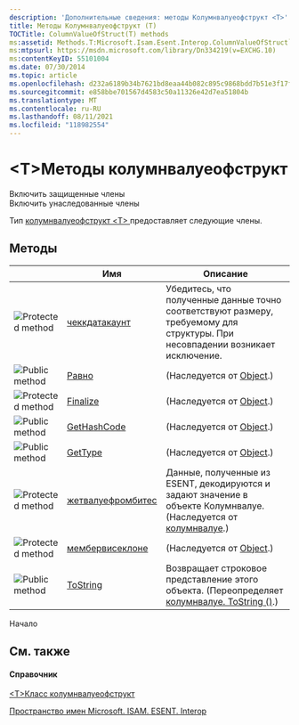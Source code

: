 ```yaml
---
description: 'Дополнительные сведения: методы Колумнвалуеофструкт <T>'
title: Методы Колумнвалуеофструкт (T)
TOCTitle: ColumnValueOfStruct(T) methods
ms:assetid: Methods.T:Microsoft.Isam.Esent.Interop.ColumnValueOfStruct`1
ms:mtpsurl: https://msdn.microsoft.com/library/Dn334219(v=EXCHG.10)
ms:contentKeyID: 55101004
ms.date: 07/30/2014
ms.topic: article
ms.openlocfilehash: d232a6189b34b7621bd8eaa44b082c895c9868bdd7b51e3f17fa83c7ad630d79
ms.sourcegitcommit: e858bbe701567d4583c50a11326e42d7ea51804b
ms.translationtype: MT
ms.contentlocale: ru-RU
ms.lasthandoff: 08/11/2021
ms.locfileid: "118982554"
---
```

# <a name="columnvalueofstructt-methods"></a>\<T\>Методы колумнвалуеофструкт

Включить защищенные члены  
Включить унаследованные члены  

Тип [колумнвалуеофструкт \<T\> ](./columnvalueofstruct-t-class.md) предоставляет следующие члены.

## <a name="methods"></a>Методы

<table>
<thead>
<tr class="header">
<th> </th>
<th>Имя</th>
<th>Описание</th>
</tr>
</thead>
<tbody>
<tr class="odd">
<td><img src="../images/dn292116.protmethod(exchg.10).gif" title="Защищенный метод" alt="Protected method" /></td>
<td><a href="dn334178(v=exchg.10).md">чеккдатакаунт</a></td>
<td>Убедитесь, что полученные данные точно соответствуют размеру, требуемому для структуры. При несовпадении возникает исключение.</td>
</tr>
<tr class="even">
<td><img src="../images/dn292146.pubmethod(exchg.10).gif" title="Открытый метод" alt="Public method" /></td>
<td><a href="/dotnet/api/system.object.equals#System_Object_Equals_System_Object_">Равно</a></td>
<td>(Наследуется от <a href="/dotnet/api/system.object">Object</a>.)</td>
</tr>
<tr class="odd">
<td><img src="../images/dn292116.protmethod(exchg.10).gif" title="Защищенный метод" alt="Protected method" /></td>
<td><a href="/dotnet/api/system.object.finalize#System_Object_Finalize">Finalize</a></td>
<td>(Наследуется от <a href="/dotnet/api/system.object">Object</a>.)</td>
</tr>
<tr class="even">
<td><img src="../images/dn292146.pubmethod(exchg.10).gif" title="Открытый метод" alt="Public method" /></td>
<td><a href="/dotnet/api/system.object.gethashcode#System_Object_GetHashCode">GetHashCode</a></td>
<td>(Наследуется от <a href="/dotnet/api/system.object">Object</a>.)</td>
</tr>
<tr class="odd">
<td><img src="../images/dn292146.pubmethod(exchg.10).gif" title="Открытый метод" alt="Public method" /></td>
<td><a href="/dotnet/api/system.object.gettype#System_Object_GetType">GetType</a></td>
<td>(Наследуется от <a href="/dotnet/api/system.object">Object</a>.)</td>
</tr>
<tr class="even">
<td><img src="../images/dn292116.protmethod(exchg.10).gif" title="Защищенный метод" alt="Protected method" /></td>
<td><a href="dn334208(v=exchg.10).md">жетвалуефромбитес</a></td>
<td>Данные, полученные из ESENT, декодируются и задают значение в объекте Колумнвалуе. (Наследуется от <a href="dn334206(v=exchg.10).md">колумнвалуе</a>.)</td>
</tr>
<tr class="odd">
<td><img src="../images/dn292116.protmethod(exchg.10).gif" title="Защищенный метод" alt="Protected method" /></td>
<td><a href="/dotnet/api/system.object.memberwiseclone#System_Object_MemberwiseClone">мембервисеклоне</a></td>
<td>(Наследуется от <a href="/dotnet/api/system.object">Object</a>.)</td>
</tr>
<tr class="even">
<td><img src="../images/dn292146.pubmethod(exchg.10).gif" title="Открытый метод" alt="Public method" /></td>
<td><a href="dn334223(v=exchg.10).md">ToString</a></td>
<td>Возвращает строковое представление этого объекта. (Переопределяет <a href="dn334163(v=exchg.10).md">колумнвалуе. ToString ()</a>.)</td>
</tr>
</tbody>
</table>


Начало

## <a name="see-also"></a>См. также

#### <a name="reference"></a>Справочник

[\<T\>Класс колумнвалуеофструкт](./columnvalueofstruct-t-class.md)

[Пространство имен Microsoft. ISAM. ESENT. Interop](./microsoft.isam.esent.interop-namespace.md)
